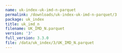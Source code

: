```yaml
---
name: uk-index-uk-imd-n-parquet
permalink: /downloads/uk-index-uk-imd-n-parquet/3
package: uk_index
title: uk_imd_n
filename: UK_IMD_N.parquet
version: '3'
full_version: 3.3.0
file: /data/uk_index/3/UK_IMD_N.parquet
---
```

